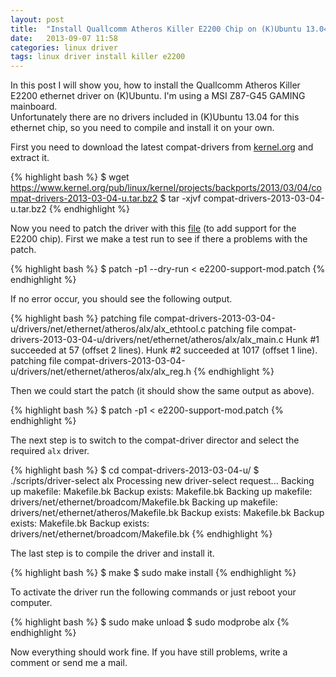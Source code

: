 ```yaml
---
layout: post
title:  "Install Quallcomm Atheros Killer E2200 Chip on (K)Ubuntu 13.04"
date:   2013-09-07 11:58
categories: linux driver
tags: linux driver install killer e2200
---
```


In this post I will show you, how to install the Quallcomm Atheros Killer E2200 ethernet driver on (K)Ubuntu. I'm using a MSI Z87-G45 GAMING mainboard.  
Unfortunately there are no drivers included in (K)Ubuntu 13.04 for this ethernet chip, so you need to compile and install it on your own.

First you need to download the latest compat-drivers from [kernel.org][compat-drivers] and extract it.

{% highlight bash %}
$ wget https://www.kernel.org/pub/linux/kernel/projects/backports/2013/03/04/compat-drivers-2013-03-04-u.tar.bz2
$ tar -xjvf compat-drivers-2013-03-04-u.tar.bz2
{% endhighlight %}

Now you need to patch the driver with this [file][e2200-support-mod] (to add support for the E2200 chip). First we make a test run to see if there a problems with the patch.

{% highlight bash %}
$ patch -p1 --dry-run < e2200-support-mod.patch
{% endhighlight %}

If no error occur, you should see the following output.

{% highlight bash %}
patching file compat-drivers-2013-03-04-u/drivers/net/ethernet/atheros/alx/alx_ethtool.c
patching file compat-drivers-2013-03-04-u/drivers/net/ethernet/atheros/alx/alx_main.c
Hunk #1 succeeded at 57 (offset 2 lines).
Hunk #2 succeeded at 1017 (offset 1 line).
patching file compat-drivers-2013-03-04-u/drivers/net/ethernet/atheros/alx/alx_reg.h
{% endhighlight %}

Then we could start the patch (it should show the same output as above).

{% highlight bash %}
$ patch -p1 < e2200-support-mod.patch
{% endhighlight %}

The next step is to switch to the compat-driver director and select the required `alx` driver.

{% highlight bash %}
$ cd compat-drivers-2013-03-04-u/
$ ./scripts/driver-select alx
Processing new driver-select request...
Backing up makefile: Makefile.bk
Backup exists: Makefile.bk
Backing up makefile: drivers/net/ethernet/broadcom/Makefile.bk
Backing up makefile: drivers/net/ethernet/atheros/Makefile.bk
Backup exists: Makefile.bk
Backup exists: Makefile.bk
Backup exists: drivers/net/ethernet/broadcom/Makefile.bk
{% endhighlight %}

The last step is to compile the driver and install it.

{% highlight bash %}
$ make
$ sudo make install
{% endhighlight %}

To activate the driver run the following commands or just reboot your computer.

{% highlight bash %}
$ sudo make unload
$ sudo modprobe alx
{% endhighlight %}

Now everything should work fine. If you have still problems, write a comment or send me a mail.

[compat-drivers]: https://www.kernel.org/pub/linux/kernel/projects/backports/2013/03/04/compat-drivers-2013-03-04-u.tar.bz2
[e2200-support-mod]: /download/e2200-support.patch
